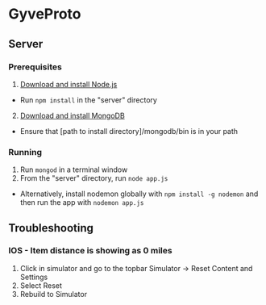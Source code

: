 # GyveProto

## Server

### Prerequisites

1. [Download and install Node.js](https://nodejs.org)
  * Run `npm install` in the "server" directory
2. [Download and install MongoDB](https://www.mongodb.org/downloads)
  * Ensure that [path to install directory]/mongodb/bin is in your path

### Running

1. Run `mongod` in a terminal window
2. From the "server" directory, run `node app.js`
  * Alternatively, install nodemon globally with `npm install -g nodemon` and then run the app with `nodemon app.js`

## Troubleshooting

### IOS - Item distance is showing as 0 miles
1. Click in simulator and go to the topbar Simulator -> Reset Content and Settings
2. Select Reset 
3. Rebuild to Simulator